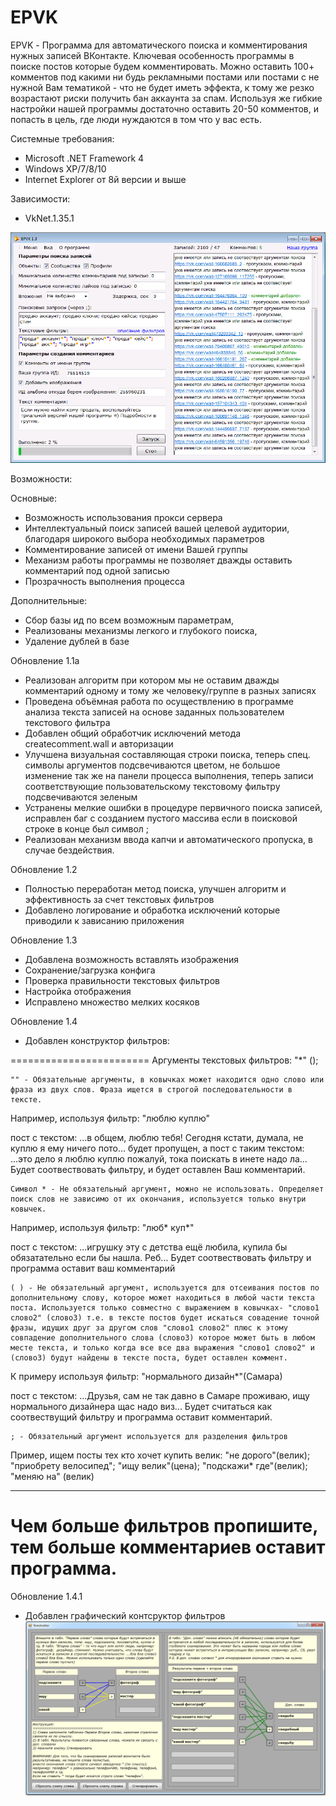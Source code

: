 # EPVK

EPVK - Программа для автоматического поиска и комментирования нужных записей ВКонтакте.
Ключевая особенность программы в поиске постов которые будем комментировать. Можно оставить 100+ комментов под какими ни будь рекламными постами или постами с не нужной Вам тематикой - что не будет иметь эффекта, к тому же резко возрастают риски получить бан аккаунта за спам. Используя же гибкие настройки нашей программы достаточно оставить 20-50 комментов, и попасть в цель, где люди нуждаются в том что у вас есть. 

Системные требования:

- Microsoft .NET Framework 4
- Windows XP/7/8/10
- Internet Explorer от 8й версии и выше

Зависимости:
- VkNet.1.35.1

![Иллюстрация к проекту](https://github.com/slay9090/EPVK/raw/master/VK_test/img/1.png)

Возможности:

Основные:
- Возможность использования прокси сервера
- Интеллектуальный поиск записей вашей целевой аудитории, благодаря широкого выбора необходимых параметров
- Комментирование записей от имени Вашей группы
- Механизм работы программы не позволяет дважды оставить комментарий под одной записью
- Прозрачность выполнения процесса

Дополнительные:
- Сбор базы ид по всем возможным параметрам,
- Реализованы механизмы легкого и глубокого поиска,
- Удаление дублей в базе

Обновление 1.1а
- Реализован алгоритм при котором мы не оставим дважды комментарий одному и тому же человеку/группе в разных записях
- Проведена объёмная работа по осуществлению в программе анализа текста записей на основе заданных пользователем текстового фильтра
- Добавлен общий обработчик исключений метода createcomment.wall и авторизации
- Улучшена визуальная составляющая строки поиска, теперь спец. символы аргументов подсвечиваются цветом, не большое изменение так же на панели процесса выполнения, теперь записи соответствующие пользовательскому текстовому фильтру подсвечиваются зеленым
- Устранены мелкие ошибки в процедуре первичного поиска записей, исправлен баг с созданием пустого массива если в поисковой строке в конце был символ ;
- Реализован механизм ввода капчи и автоматического пропуска, в случае бездействия.

Обновление 1.2
- Полностью переработан метод поиска, улучшен алгоритм и эффективность за счет текстовых фильтров
- Добавлено логирование и обработка исключений которые приводили к зависанию приложения

Обновление 1.3
- Добавлена возможность вставлять изображения
- Сохранение/загрузка конфига
- Проверка правильности текстовых фильтров
- Настройка отображения
- Исправлено множество мелких косяков

Обновление 1.4
- Добавлен конструктор фильтров:

========================
Аргументы текстовых фильтров: "*" ();

	"" - Обязательные аргументы, в ковычках может находится одно слово или фраза из двух слов. Фраза ищется в строгой последовательности в тексте.

Например, используя фильтр: "люблю куплю"
 
пост с текстом: 
...в общем, люблю тебя! Сегодня кстати, думала, не куплю я ему ничего пото... 
будет пропущен, а пост с таким текстом: 
...это дело я люблю куплю пожалуй, тока поискать в инете надо ла...
Будет соотвествовать фильтру, и будет оставлен Ваш комментарий.

	Символ * - Не обязательный аргумент, можно не использовать. Определяет поиск слов не зависимо от их окончания, используется только внутри ковычек.

Например, используя фильтр: "люб* куп*"
 
пост с текстом: 
...игрушку эту с детства ещё любила, купила бы обязатательно если бы нашла. Реб...
Будет соотвествовать фильтру и программа оставит ваш комментарий

	( ) - Не обязательный аргумент, используется для отсеивания постов по дополнительному слову, которое может находиться в любой части текста поста. Используется только совместно с выражением в ковычках- "слово1 слово2" (слово3) т.е. в тексте постов будет искаться совадение точной фразы, идущих друг за другом слов "слово1 слово2" плюс к этому совпадение дополнительного слова (слово3) которое может быть в любом месте текста, и только когда все все два выражения "слово1 слово2" и (слово3) будут найдены в тексте поста, будет оставлен коммент. 

К примеру используя фильтр: "нормального дизайн*"(Самара) 

пост с текстом: 
...Друзья, сам не так давно в Самаре проживаю, ищу нормального дизайнера щас надо виз...
Будет считаться как соотвествущий фильтру и программа оставит комментарий.

	; - Обязательный аргумент используется для разделения фильтров 
Пример, ищем посты тех кто хочет купить велик: 
"не дорого"(велик); "приобрету велосипед"; "ищу велик"(цена); "подскажи* где"(велик); "меняю на" (велик) 

------
Чем больше фильтров пропишите, тем больше комментариев оставит программа.
========================

Обновление 1.4.1
- Добавлен графический контсруктор фильтров
![Иллюстрация к проекту](https://github.com/slay9090/EPVK/raw/master/VK_test/img/2.png)

